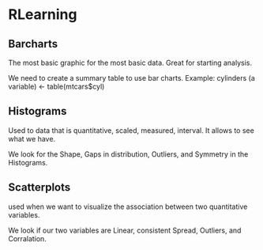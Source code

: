 # RLearning

## Barcharts
The most basic graphic for the most basic data. Great for starting analysis. 

We need to create a summary table to use bar charts.
Example: cylinders (a variable) <- table(mtcars$cyl)

## Histograms
Used to data that is quantitative, scaled, measured, interval.
It allows to see what we have.

We look for the Shape, Gaps in distribution, Outliers, and Symmetry in the Histograms.

## Scatterplots
used when we want to visualize the association between two quantitative variables.

We look if our two variables are Linear, consistent Spread, Outliers, and Corralation.

